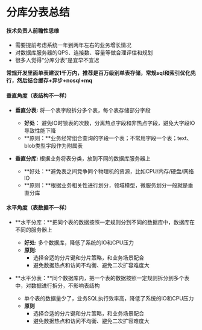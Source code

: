 # 分库分表总结

 



#### 技术负责人前瞻性思维

 

- 需要提前考虑系统一年到两年左右的业务增长情况
- 对数据库服务器的QPS、连接数、容量等做合理评估和规划
- 很多人觉得“分库分表”是宜早不宜迟

 

**常规开发里面单表建议1千万内，推荐是百万级别单表存储，常规sql和索引优化先行，然后结合缓存+异步+nosql+mq**

 

#### 垂直角度（表结构不一样）

 

- **垂直分表:** 将一个表字段拆分多个表，每个表存储部分字段

  - **好处**： 避免IO时锁表的次数，分离热点字段和非热点字段，避免大字段IO导致性能下降
  - **原则：**业务经常组合查询的字段一个表；不常用字段一个表；text、blob类型字段作为附属表

   

- **垂直分库:** 根据业务将表分类，放到不同的数据库服务器上

  - **好处：**避免表之间竞争同个物理机的资源，比如CPU/内存/硬盘/网络IO
  - **原则：**根据业务相关性进行划分，领域模型，微服务划分一般就是垂直分库

 

#### 水平角度（表数据不一样）

 

- **水平分库：**把同个表的数据按照一定规则分到不同的数据库中，数据库在不同的服务器上
  - **好处:** 多个数据库，降低了系统的IO和CPU压力
  - **原则:** 
    - 选择合适的分片键和分片策略，和业务场景配合
    - 避免数据热点和访问不均衡、避免二次扩容难度大

 

- **水平分表：**同个数据库内，把一个表的数据按照一定规则拆分到多个表中，对数据进行拆分，不影响表结构
  - 单个表的数据量少了，业务SQL执行效率高，降低了系统的IO和CPU压力
  - **原则**
    - 选择合适的分片键和分片策略，和业务场景配合
    - 避免数据热点和访问不均衡、避免二次扩容难度大
